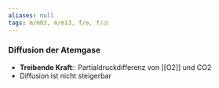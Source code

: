 ```yaml
---
aliases: null
tags: m/m03, m/m13, f/⚙️, f/🫁
---
```

### Diffusion der Atemgase
- **Treibende Kraft**:: Partialdruckdifferenz von [[O2]] und CO2
- Diffusion ist nicht steigerbar